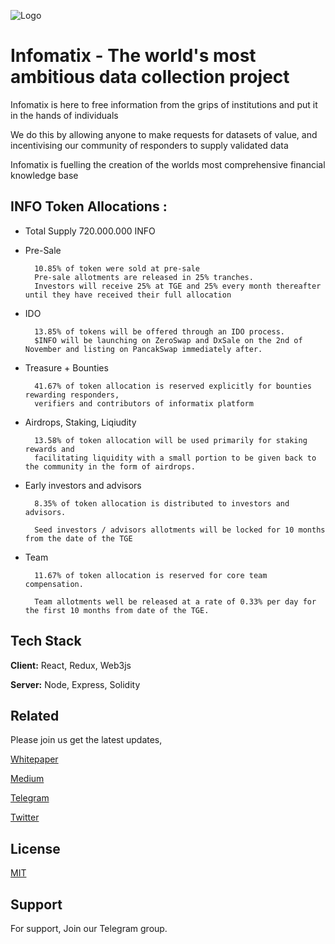 
![Logo](https://fischdemo.s3.ap-southeast-1.amazonaws.com/infoLogo.png)

    
# Infomatix - The world's most ambitious data collection project


Infomatix is here to free information from the grips of institutions and put it in the hands of individuals

We do this by allowing anyone to make requests for datasets of value, and incentivising our community of responders to supply validated data

Infomatix is fuelling the creation of the worlds most comprehensive financial knowledge base



## INFO Token Allocations :

- Total Supply 720.000.000 INFO
- Pre-Sale 

        10.85% of token were sold at pre-sale
        Pre-sale allotments are released in 25% tranches. 
        Investors will receive 25% at TGE and 25% every month thereafter until they have received their full allocation
- IDO 

        13.85% of tokens will be offered through an IDO process. 
        $INFO will be launching on ZeroSwap and DxSale on the 2nd of November and listing on PancakSwap immediately after.

- Treasure + Bounties

        41.67% of token allocation is reserved explicitly for bounties rewarding responders, 
        verifiers and contributors of informatix platform

- Airdrops, Staking, Liqiudity 

        13.58% of token allocation will be used primarily for staking rewards and 
        facilitating liquidity with a small portion to be given back to the community in the form of airdrops.

- Early investors and advisors

        8.35% of token allocation is distributed to investors and advisors.

        Seed investors / advisors allotments will be locked for 10 months from the date of the TGE

- Team

        11.67% of token allocation is reserved for core team compensation.

        Team allotments well be released at a rate of 0.33% per day for the first 10 months from date of the TGE.
  
  
## Tech Stack

**Client:** React, Redux, Web3js

**Server:** Node, Express, Solidity

  
## Related

Please join us get the latest updates,

[Whitepaper](https://infomatix.io/_next/static/worker/6daf6fb6a5f7eb1c3a5fffa204535a57.pdf) 

[Medium](https://infomatix.medium.com/)

[Telegram](https://t.me/infomatix)

[Twitter](https://twitter.com/Infomatix_io)

  
## License

[MIT](https://choosealicense.com/licenses/mit/)

  
## Support

For support, Join our Telegram group.

  
